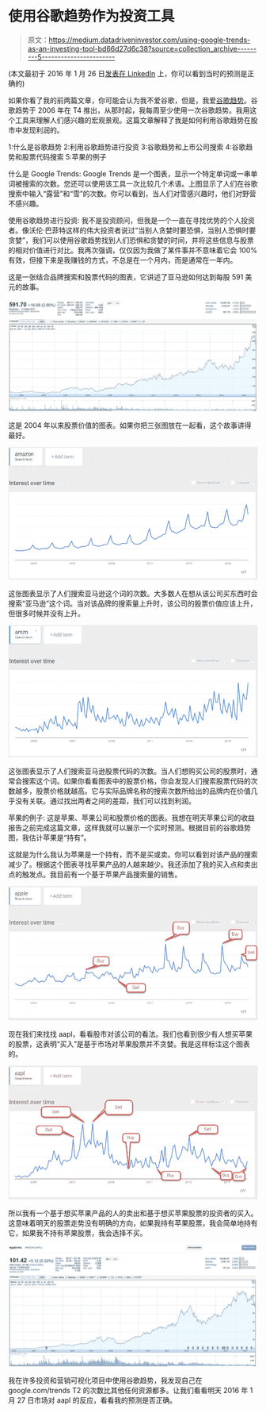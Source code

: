 # 使用谷歌趋势作为投资工具

> 原文：<https://medium.datadriveninvestor.com/using-google-trends-as-an-investing-tool-bd66d27d6c38?source=collection_archive---------5----------------------->

(本文最初于 2016 年 1 月 26 日[发表在 LinkedIn](https://www.linkedin.com/pulse/google-trends-how-use-investor-jon-thralow/) 上，你可以看到当时的预测是正确的)

如果你看了我的前两篇文章，你可能会认为我不爱谷歌，但是，我爱[谷歌趋势](https://www.google.com/trends/)。谷歌趋势于 2006 年在 T4 推出，从那时起，我每周至少使用一次谷歌趋势。我用这个工具来理解人们感兴趣的宏观景观。这篇文章解释了我是如何利用谷歌趋势在股市中发现利润的。

1:什么是谷歌趋势
2:利用谷歌趋势进行投资
3:谷歌趋势和上市公司搜索
4:谷歌趋势和股票代码搜索
5:苹果的例子

什么是 Google Trends:
Google Trends 是一个图表，显示一个特定单词或一串单词被搜索的次数。您还可以使用该工具一次比较几个术语。上图显示了人们在谷歌搜索中输入“露营”和“雪”的次数。你可以看到，当人们对雪感兴趣时，他们对野营不感兴趣。

使用谷歌趋势进行投资:
我不是投资顾问，但我是一个一直在寻找优势的个人投资者。像沃伦·巴菲特这样的伟大投资者说过“当别人贪婪时要恐惧，当别人恐惧时要贪婪”，我们可以使用谷歌趋势找到人们恐惧和贪婪的时间，并将这些信息与股票的相对价值进行对比。我再次强调，仅仅因为我做了某件事并不意味着它会 100%有效，但接下来是我赚钱的方式，不总是在一个月内，而是通常在一年内。

这是一张结合品牌搜索和股票代码的图表，它讲述了亚马逊如何达到每股 591 美元的故事。

![](img/ccdad29248ec8237c9c00c79b7d103f3.png)

这是 2004 年以来股票价值的图表。如果你把三张图放在一起看，这个故事讲得最好。

![](img/cb215c5d64ac25199c938e09ce61bb93.png)

这张图表显示了人们搜索亚马逊这个词的次数。大多数人在想从该公司买东西时会搜索“亚马逊”这个词。当对该品牌的搜索量上升时，该公司的股票价值应该上升，但很多时候并没有上升。

![](img/126dece7ccd173043e4de4fe4800098d.png)

这张图表显示了人们搜索亚马逊股票代码的次数。当人们想购买公司的股票时，通常会搜索这个词。如果你看看图表中的股票价格，你会发现人们搜索股票代码的次数越多，股票价格就越高。它与实际品牌名称的搜索次数所给出的品牌内在价值几乎没有关联。通过找出两者之间的差距，我们可以找到利润。

苹果的例子:
这是苹果、苹果公司和股票价格的图表。我想在明天苹果公司的收益报告之前完成这篇文章，这样我就可以展示一个实时预测。根据目前的谷歌趋势图，我估计苹果是“持有”。

这就是为什么我认为苹果是一个持有，而不是买或卖。你可以看到对该产品的搜索减少了。根据这个图表寻找苹果产品的人越来越少。我还添加了我的买入点和卖出点的触发点。我目前有一个基于苹果产品搜索量的销售。

![](img/a21562ed79beeaad12fb4e4e85d28dda.png)

现在我们来找找 aapl，看看股市对该公司的看法。我们也看到很少有人想买苹果的股票，这表明“买入”是基于市场对苹果股票并不贪婪。我是这样标注这个图表的。

![](img/da48eaf8151ba4fd5bc42b7e4e3704f1.png)

所以我有一个基于想买苹果产品的人的卖出和基于想买苹果股票的投资者的买入。这意味着明天的股票走势没有明确的方向，如果我持有苹果股票，我会简单地持有它，如果我不持有苹果股票，我会选择不买。

![](img/0bd1d969369f87ecca8a60d6085013e4.png)

我在许多投资和营销可视化项目中使用谷歌趋势，我发现自己在 google.com/trends T2 的次数比其他任何资源都多。让我们看看明天 2016 年 1 月 27 日市场对 aapl 的反应，看看我的预测是否正确。